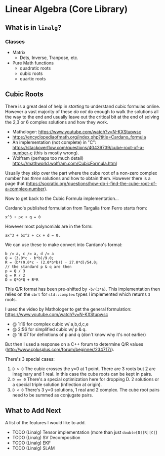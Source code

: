 # Linear Algebra (Core Library)

## What is in `linalg`?
### Classes

* Matrix
  * Dets, Inverse, Tranpose, etc.
* Pure Math functions
  * quadratic roots
  * cubic roots
  * quartic roots

## Cubic Roots

There is a great deal of help in *starting* to understand cubic formulas online. However a vast majority of these _do not_ do enough to walk the solutions all the way to the end and usually leave out the critical bit at the end of solving the 2,3 or 6 complex solutions and how they work.

* Mathologer: https://www.youtube.com/watch?v=N-KXStupwsc
* https://encyclopediaofmath.org/index.php?title=Cardano_formula
* An implementation (not complete) in "C": https://stackoverflow.com/questions/40439739/cube-root-of-a-number-c (this is mostly wrong).
* Wolfram (perhaps too much detail) https://mathworld.wolfram.com/CubicFormula.html

Usually they skip over the part where the cube root of a non-zero complex number has _three_ solutions and how to obtain them. However there is a page that (https://socratic.org/questions/how-do-i-find-the-cube-root-of-a-complex-number).

Now to get back to the Cubic Formula implementation...

Cardano's published formulation from Targalia from Ferro starts from:

    x^3 + px + q = 0

However most polynomials are in the form:

    ax^3 + bx^2 + cx + d = 0.

We can use these to make convert into Cardano's format:

    b /= a, c /= a, d /= a
    Q = (3.0*c - b*b)/9.0;
    R = (b*(9.0*c - (2.0*b*b)) - 27.0*d)/54.0;
    // the standard p & q are then
    p = Q / 3
    q = R / 2
    D = Q*Q*Q + R*R

This Q/R format has been pre-shifted by `-b/(3*a)`. This implementation then
relies on the `cbrt` for `std::complex` types I implemented which returns `3` roots.

I used the video by Mathologer to get the general formulation: https://www.youtube.com/watch?v=N-KXStupwsc

* @ 1:19 for complex cubic w/ a,b,d,c,e
* @ 2:56 for simplified cubic w/ p & q.
* @ 16:07 for definitions of p and q (don't know why it's not earlier)

But then I used a response on a C++ forum to determine Q/R values (http://www.cplusplus.com/forum/beginner/234717/).

There's 3 special cases:

1. `D > 0`
    The cubic crosses the y=0 at 1 point. There are 3 roots but 2 are imaginary and 1 real. In this case the cube roots can be kept in pairs.
2. `D == 0`
    There's a special optimization here for dropping D. 2 solutions or a special triple solution (inflection at origin).
3. `D < 0`
    There's 3 y=0 solutions, 1 real and 2 complex. The cube root pairs need to be summed as conjugate pairs.

## What to Add Next

A list of the features I would like to add.

* TODO (Linalg) Tensor implementation (more than just `double[D][R][C]`)
* TODO (Linalg) SV Decomposition
* TODO (Linalg) EKF
* TODO (Linalg) SLAM
